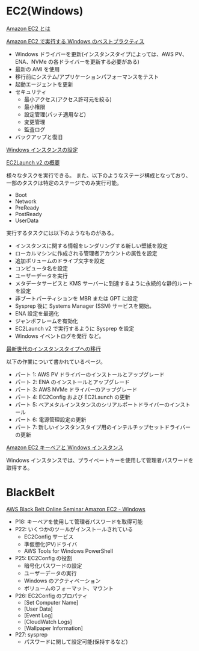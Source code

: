 # EC2(Windows)

[Amazon EC2 とは](https://docs.aws.amazon.com/ja_jp/AWSEC2/latest/WindowsGuide/concepts.html)


[Amazon EC2 で実行する Windows のベストプラクティス](https://docs.aws.amazon.com/ja_jp/AWSEC2/latest/WindowsGuide/ec2-best-practices.html)

* Windows ドライバーを更新(インスタンスタイプによっては、AWS PV、ENA、NVMe の各ドライバーを更新する必要がある)
* 最新の AMI を使用
* 移行前にシステム/アプリケーションパフォーマンスをテスト
* 起動エージェントを更新
* セキュリティ
  * 最小アクセス(アクセス許可元を絞る)
  * 最小権限
  * 設定管理(パッチ適用など)
  * 変更管理
  * 監査ログ
* バックアップと復旧


[Windows インスタンスの設定](https://docs.aws.amazon.com/ja_jp/AWSEC2/latest/WindowsGuide/ec2-windows-instances.html)

[EC2Launch v2 の概要](https://docs.aws.amazon.com/ja_jp/AWSEC2/latest/WindowsGuide/ec2launch-v2-overview.html)

様々なタスクを実行できる。
また、以下のようなステージ構成となっており、一部のタスクは特定のステージでのみ実行可能。

* Boot
* Network
* PreReady
* PostReady
* UserData

実行するタスクには以下のようなものがある。

* インスタンスに関する情報をレンダリングする新しい壁紙を設定
* ローカルマシンに作成される管理者アカウントの属性を設定
* 追加ボリュームのドライブ文字を設定
* コンピュータ名を設定
* ユーザーデータを実行
* メタデータサービスと KMS サーバーに到達するように永続的な静的ルートを設定
* 非ブートパーティションを MBR または GPT に設定
* Sysprep 後に Systems Manager (SSM) サービスを開始。
* ENA 設定を最適化
* ジャンボフレームを有効化
* EC2Launch v2 で実行するように Sysprep を設定
* Windows イベントログを発行
など。



[最新世代のインスタンスタイプへの移行](https://docs.aws.amazon.com/ja_jp/AWSEC2/latest/WindowsGuide/migrating-latest-types.html)

以下の作業について書かれているページ。

* パート 1: AWS PV ドライバーのインストールとアップグレード
* パート 2: ENA のインストールとアップグレード
* パート 3: AWS NVMe ドライバーのアップグレード
* パート 4: EC2Config および EC2Launch の更新
* パート 5: ベアメタルインスタンスのシリアルポートドライバーのインストール
* パート 6: 電源管理設定の更新
* パート 7: 新しいインスタンスタイプ用のインテルチップセットドライバーの更新


[Amazon EC2 キーペアと Windows インスタンス](https://docs.aws.amazon.com/ja_jp/AWSEC2/latest/WindowsGuide/ec2-key-pairs.html)

Windows インスタンスでは、プライベートキーを使用して管理者パスワードを取得する。



# BlackBelt

[AWS Black Belt Online Seminar Amazon EC2 - Windows](https://www.slideshare.net/AmazonWebServicesJapan/aws-black-belt-online-seminar-amazon-ec2-windows)

* P18: キーペアを使用して管理者パスワードを取得可能
* P22: いくつかのツールがインストールされている
  * EC2Config サービス
  * 準仮想化(PV)ドライバ
  * AWS Tools for Windows PowerShell
* P25: EC2Config の役割
  * 暗号化パスワードの設定
  * ユーザーデータの実行
  * Windows のアクティベーション
  * ボリュームのフォーマット、マウント
* P26: EC2Config のプロパティ
  * [Set Computer Name]
  * [User Data]
  * [Event Log]
  * [CloudWatch Logs]
  * [Wallpaper Information]
* P27: sysprep
  * パスワードに関して設定可能(保持するなど)


